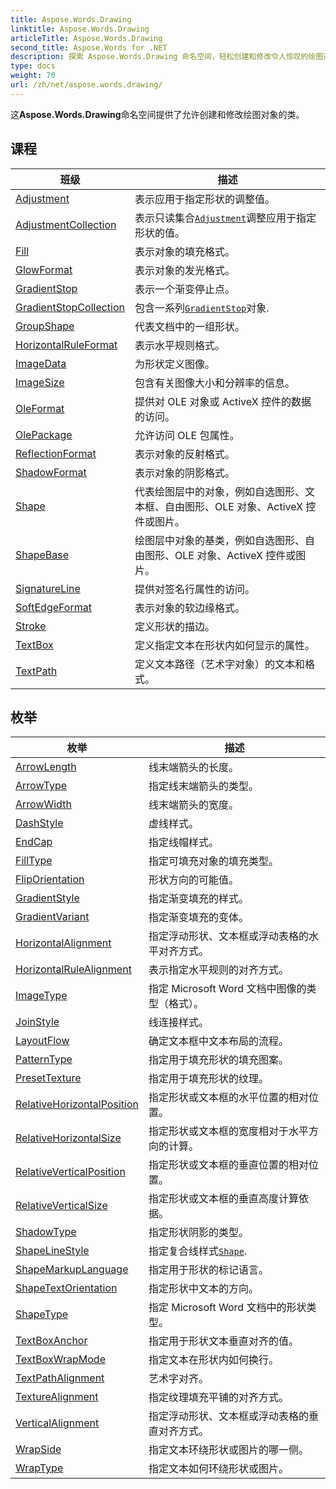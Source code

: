 ```yaml
---
title: Aspose.Words.Drawing
linktitle: Aspose.Words.Drawing
articleTitle: Aspose.Words.Drawing
second_title: Aspose.Words for .NET
description: 探索 Aspose.Words.Drawing 命名空间，轻松创建和修改令人惊叹的绘图对象，增强文档的视觉吸引力。
type: docs
weight: 70
url: /zh/net/aspose.words.drawing/
---
```

这**Aspose.Words.Drawing**命名空间提供了允许创建和修改绘图对象的类。

## 课程

| 班级 | 描述 |
| --- | --- |
| [Adjustment](./adjustment/) | 表示应用于指定形状的调整值。 |
| [AdjustmentCollection](./adjustmentcollection/) | 表示只读集合[`Adjustment`](../aspose.words.drawing/adjustment/)调整应用于指定形状的值。 |
| [Fill](./fill/) | 表示对象的填充格式。 |
| [GlowFormat](./glowformat/) | 表示对象的发光格式。 |
| [GradientStop](./gradientstop/) | 表示一个渐变停止点。 |
| [GradientStopCollection](./gradientstopcollection/) | 包含一系列[`GradientStop`](../aspose.words.drawing/gradientstop/)对象. |
| [GroupShape](./groupshape/) | 代表文档中的一组形状。 |
| [HorizontalRuleFormat](./horizontalruleformat/) | 表示水平规则格式。 |
| [ImageData](./imagedata/) | 为形状定义图像。 |
| [ImageSize](./imagesize/) | 包含有关图像大小和分辨率的信息。 |
| [OleFormat](./oleformat/) | 提供对 OLE 对象或 ActiveX 控件的数据的访问。 |
| [OlePackage](./olepackage/) | 允许访问 OLE 包属性。 |
| [ReflectionFormat](./reflectionformat/) | 表示对象的反射格式。 |
| [ShadowFormat](./shadowformat/) | 表示对象的阴影格式。 |
| [Shape](./shape/) | 代表绘图层中的对象，例如自选图形、文本框、自由图形、OLE 对象、ActiveX 控件或图片。 |
| [ShapeBase](./shapebase/) | 绘图层中对象的基类，例如自选图形、自由图形、OLE 对象、ActiveX 控件或图片。 |
| [SignatureLine](./signatureline/) | 提供对签名行属性的访问。 |
| [SoftEdgeFormat](./softedgeformat/) | 表示对象的软边缘格式。 |
| [Stroke](./stroke/) | 定义形状的描边。 |
| [TextBox](./textbox/) | 定义指定文本在形状内如何显示的属性。 |
| [TextPath](./textpath/) | 定义文本路径（艺术字对象）的文本和格式。 |
## 枚举

| 枚举 | 描述 |
| --- | --- |
| [ArrowLength](./arrowlength/) | 线末端箭头的长度。 |
| [ArrowType](./arrowtype/) | 指定线末端箭头的类型。 |
| [ArrowWidth](./arrowwidth/) | 线末端箭头的宽度。 |
| [DashStyle](./dashstyle/) | 虚线样式。 |
| [EndCap](./endcap/) | 指定线帽样式。 |
| [FillType](./filltype/) | 指定可填充对象的填充类型。 |
| [FlipOrientation](./fliporientation/) | 形状方向的可能值。 |
| [GradientStyle](./gradientstyle/) | 指定渐变填充的样式。 |
| [GradientVariant](./gradientvariant/) | 指定渐变填充的变体。 |
| [HorizontalAlignment](./horizontalalignment/) | 指定浮动形状、文本框或浮动表格的水平对齐方式。 |
| [HorizontalRuleAlignment](./horizontalrulealignment/) | 表示指定水平规则的对齐方式。 |
| [ImageType](./imagetype/) | 指定 Microsoft Word 文档中图像的类型（格式）。 |
| [JoinStyle](./joinstyle/) | 线连接样式。 |
| [LayoutFlow](./layoutflow/) | 确定文本框中文本布局的流程。 |
| [PatternType](./patterntype/) | 指定用于填充形状的填充图案。 |
| [PresetTexture](./presettexture/) | 指定用于填充形状的纹理。 |
| [RelativeHorizontalPosition](./relativehorizontalposition/) | 指定形状或文本框的水平位置的相对位置。 |
| [RelativeHorizontalSize](./relativehorizontalsize/) | 指定形状或文本框的宽度相对于水平方向的计算。 |
| [RelativeVerticalPosition](./relativeverticalposition/) | 指定形状或文本框的垂直位置的相对位置。 |
| [RelativeVerticalSize](./relativeverticalsize/) | 指定形状或文本框的垂直高度计算依据。 |
| [ShadowType](./shadowtype/) | 指定形状阴影的类型。 |
| [ShapeLineStyle](./shapelinestyle/) | 指定复合线样式[`Shape`](../aspose.words.drawing/shape/). |
| [ShapeMarkupLanguage](./shapemarkuplanguage/) | 指定用于形状的标记语言。 |
| [ShapeTextOrientation](./shapetextorientation/) | 指定形状中文本的方向。 |
| [ShapeType](./shapetype/) | 指定 Microsoft Word 文档中的形状类型。 |
| [TextBoxAnchor](./textboxanchor/) | 指定用于形状文本垂直对齐的值。 |
| [TextBoxWrapMode](./textboxwrapmode/) | 指定文本在形状内如何换行。 |
| [TextPathAlignment](./textpathalignment/) | 艺术字对齐。 |
| [TextureAlignment](./texturealignment/) | 指定纹理填充平铺的对齐方式。 |
| [VerticalAlignment](./verticalalignment/) | 指定浮动形状、文本框或浮动表格的垂直对齐方式。 |
| [WrapSide](./wrapside/) | 指定文本环绕形状或图片的哪一侧。 |
| [WrapType](./wraptype/) | 指定文本如何环绕形状或图片。 |
